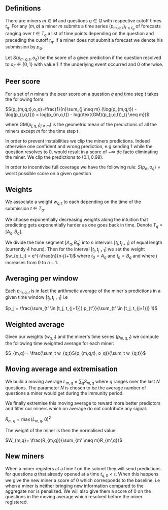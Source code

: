## Definitions


There are miners $m\in M$ and questions $q \in Q$ with respective cutoff times $t_q$. For any $(m,q)$ a miner $m$ submits a time series $(p_{m,q,t})_{t\leq t_q}$ of forecasts ranging over $t \in T_q$ a list of time points depending on the question and preceding the cutoff $t_q$. If a miner does not submit a forecast we denote his submission by $p_{\emptyset}$. 

Let $S(p_{m,q,t},o_q)$ be the score of a given prediction if the question resolved to $o_E \in \{0,1\}$ with value $1$ if the underlying event occurred and $0$ otherwise.

## Peer score

For a set of $n$ miners the peer score on a question $q$ and time step $t$ takes the following form:

$S(p_{m,q,t},o_q)=\frac{1}{n}\sum_{j \neq m} (\log(p_{m,q,t}) - \log(p_{j,q,t})) = log(p_{m,q,t}) - log(\text{GM}(p_{j,q,t})_{j \neq m})$

where $\text{GM}(p_{j,q,t})_{j \neq m})$ is the geometric mean of the predictions of all the miners except $m$ for the time step $t$.

In order to prevent instabilities we clip the miners predictions. Indeed otherwise one confident and wrong prediction, e.g sending $1$ while the question resolves to $0$, would result in a score of $-\infty$ de facto eliminating the miner. We clip the predictions to $(0.1, 0.99)$.

In order to incentivise full coverage we have the following rule:
$S(p_{\emptyset},o_q) = \text{worst possible score on a given question}$


## Weights

We associate a weight $w_{q, t}$ to each depending on the time of the submission $t \in T_q$. 


We choose exponentially decreasing weights along the intuition that predicting gets exponentially harder as one goes back in time. Denote $T_q = [A_q, B_q ]$.


We divide the time segment $[A_q,B_q]$ into $n$ intervals $[t_j, t_{j+1}]$ of equal length (currently 4 hours). Then for the interval $[t_j, t_{j+1}]$ we set the weight $w_{q,t_j} =  e^{-\frac{n}{n-j}+1}$ where $t_0 = A_q$ and $t_{n} = B_q$ and where $j$ increases from $0$ to $n-1$.

## Averaging per window

Each $p_{m,q,t}$ is in fact the arithmetic average of the miner's predictions in a given time window $[t_j, t_{j+1}]$ i.e

$p_j = \frac{\sum_{t' \in [t_j, t_{j+1}]} p_{t'}}{\sum_{t' \in [t_j, t_{j+1}]} 1}$



## Weighted average 


Given our weights ($w_{q,t}$) and the miner's time series $(p_{m,q,t})$ we compute the following time weighted average for each miner:

$S_{m,q} = \frac{\sum_t w_{q,t}S(p_{m,q,t}, o_q)}{\sum_t w_{q,t}}$

## Moving average and extremisation

We build a moving average $L_{m,q} = \sum_q S_{m,q}$ where $q$ ranges over the last $N$ questions. The parameter $N$ is chosen to be the average number of questions a miner would get during the immunity period.

We finally extremise this moving average to reward more better predictors and filter our miners which on average do not contribute any signal.

$R_{m,q}= \max(L_{m,q}, 0)^2$

The weight of the miner is then the normalised value:

$W_{m,q}= \frac{R_{m,q}}{\sum_{m' \neq m}R_{m',q}}$


## New miners

When a miner registers at a time $t$ on the subnet they will send predictions for questions $q$ that already opened at a time $t_{q,0} < t$. When this happens we give the new miner a score of $0$ which corresponds to the baseline, i.e when a miner is neither bringing new information compared to the aggregate nor is penalized. We will also give them a score of $0$ on the questions in the moving average which resolved before the miner registered.


